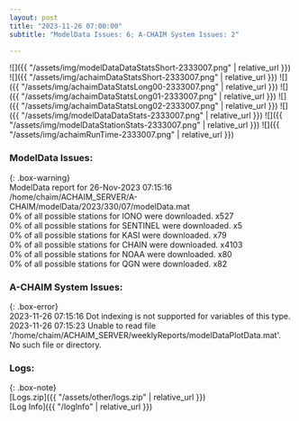 ```yaml
---
layout: post
title: "2023-11-26 07:00:00"
subtitle: "ModelData Issues: 6; A-CHAIM System Issues: 2"

---
```


![]({{ "/assets/img/modelDataDataStatsShort-2333007.png" | relative_url }})
![]({{ "/assets/img/achaimDataStatsShort-2333007.png" | relative_url }})
![]({{ "/assets/img/achaimDataStatsLong00-2333007.png" | relative_url }})
![]({{ "/assets/img/achaimDataStatsLong01-2333007.png" | relative_url }})
![]({{ "/assets/img/achaimDataStatsLong02-2333007.png" | relative_url }})
![]({{ "/assets/img/modelDataDataStats-2333007.png" | relative_url }})
![]({{ "/assets/img/modelDataStationStats-2333007.png" | relative_url }})
![]({{ "/assets/img/achaimRunTime-2333007.png" | relative_url }})


### ModelData Issues:  
  
{: .box-warning}  
 ModelData report for 26-Nov-2023 07:15:16   
 /home/chaim/ACHAIM_SERVER/A-CHAIM/modelData/2023/330/07/modelData.mat   
 0% of all possible stations for IONO were downloaded. x527   
 0% of all possible stations for SENTINEL were downloaded. x5   
 0% of all possible stations for KASI were downloaded. x79   
 0% of all possible stations for CHAIN were downloaded. x4103   
 0% of all possible stations for NOAA were downloaded. x80   
 0% of all possible stations for QGN were downloaded. x82   
  
### A-CHAIM System Issues:  
  
{: .box-error}  
2023-11-26 07:15:16 Dot indexing is not supported for variables of this type.  
2023-11-26 07:15:23 Unable to read file '/home/chaim/ACHAIM_SERVER/weeklyReports/modelDataPlotData.mat'. No such file or directory.  

### Logs:  
  
{: .box-note}  
[Logs.zip]({{ "/assets/other/logs.zip" | relative_url }})  
[Log Info]({{ "/logInfo" | relative_url }})  
